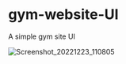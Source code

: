 # gym-website-UI

A simple gym site UI 


![Screenshot_20221223_110805](https://user-images.githubusercontent.com/84654016/209278078-2d9c9a96-03ad-44f2-8d56-b804a58664af.png)
